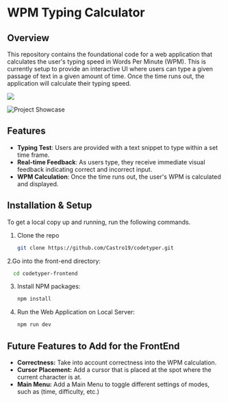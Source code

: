 # WPM Typing Calculator

## Overview

This repository contains the foundational code for a web application that calculates the user's typing speed in Words Per Minute (WPM). This is currently setup to provide an interactive UI where users can type a given passage of text in a given amount of time. Once the time runs out, the application will calculate their typing speed.

  <img src="https://live.staticflickr.com/65535/53626974425_2f2c03e7bb_b.jpg">

![Project Showcase](https://media.giphy.com/media/v1.Y2lkPTc5MGI3NjExOXYzcTl4bHM1NHF3aGZqdGN5YW44OWJycjUybWV5djk5dTc4MTUzdyZlcD12MV9pbnRlcm5hbF9naWZfYnlfaWQmY3Q9Zw/abhVZ1zQSexhGeWDDy/giphy.gif)

## Features
- **Typing Test**: Users are provided with a text snippet to type within a set time frame.
- **Real-time Feedback**: As users type, they receive immediate visual feedback indicating correct and incorrect input.
- **WPM Calculation**: Once the time runs out, the user's WPM is calculated and displayed.


## Installation & Setup

To get a local copy up and running, run the following commands.

1. Clone the repo
   ```sh
   git clone https://github.com/Castro19/codetyper.git
   ```
2.Go into the front-end directory:
  ```sh
    cd codetyper-frontend
  ```
3. Install NPM packages:
   ```sh
   npm install
   ```
4. Run the Web Application on Local Server:
   ```sh
   npm run dev
   ```

## Future Features to Add for the FrontEnd
- **Correctness:** Take into account correctness into the WPM calculation.
- **Cursor Placement:** Add a cursor that is placed at the spot where the current character is at.
- **Main Menu:** Add a Main Menu to toggle different settings of modes, such as (time, difficulty, etc.)
